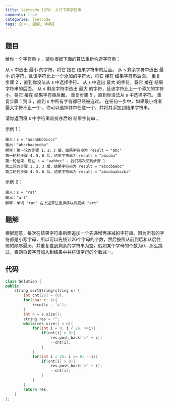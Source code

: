 ```yaml
---
title: leetcode 1370. 上升下降字符串
comments: true
categories: leetcode
tags: [C++, 题解, 字典]
---
```


## 题目
给你一个字符串 s ，请你根据下面的算法重新构造字符串：

从 s 中选出 最小 的字符，将它 接在 结果字符串的后面。
从 s 剩余字符中选出 最小 的字符，且该字符比上一个添加的字符大，将它 接在 结果字符串后面。
重复步骤 2 ，直到你没法从 s 中选择字符。
从 s 中选出 最大 的字符，将它 接在 结果字符串的后面。
从 s 剩余字符中选出 最大 的字符，且该字符比上一个添加的字符小，将它 接在 结果字符串后面。
重复步骤 5 ，直到你没法从 s 中选择字符。
重复步骤 1 到 6 ，直到 s 中所有字符都已经被选过。
在任何一步中，如果最小或者最大字符不止一个 ，你可以选择其中任意一个，并将其添加到结果字符串。

请你返回将 s 中字符重新排序后的 结果字符串 。

示例 1：
```
输入：s = "aaaabbbbcccc"
输出："abccbaabccba"
解释：第一轮的步骤 1，2，3 后，结果字符串为 result = "abc"
第一轮的步骤 4，5，6 后，结果字符串为 result = "abccba"
第一轮结束，现在 s = "aabbcc" ，我们再次回到步骤 1
第二轮的步骤 1，2，3 后，结果字符串为 result = "abccbaabc"
第二轮的步骤 4，5，6 后，结果字符串为 result = "abccbaabccba"
```
示例 2：
```
输入：s = "rat"
输出："art"
解释：单词 "rat" 在上述算法重排序以后变成 "art"
```
## 题解
根据题意，每次在结果字符串后面追加一个先递增再递减的字符串。因为所有的字符都是小写字母，所以可以先统计26个字母的个数，然后按照从前到后和从后往前的顺序遍历，并重复直到剩余的字符串为空。假如某个字母的个数为0，那么跳过，否则将该字母加入到结果中并将该字母的个数减一。
## 代码
```cpp 
class Solution {
public:
    string sortString(string s) {
        int cnt[26] = {0};
        for(char c: s){
            ++cnt[c - 'a'];
        }
        int n = s.size();
        string res = "";
        while(res.size() < n){
            for(int i = 0; i < 26; ++i){
                if(cnt[i] > 0){
                    res.push_back('a' + i);
                    --cnt[i];
                }
            }
            for(int i = 25; i >= 0; --i){
                if(cnt[i] > 0){
                    res.push_back('a' + i);
                    --cnt[i];
                }
            }
        }
        return res;
    }
};
```